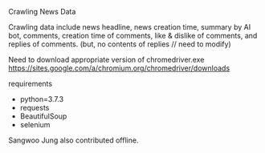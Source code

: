 Crawling News Data

Crawling data include news headline, news creation time, summary by AI bot, comments, creation time of comments, like & dislike of comments, and replies of comments.
(but, no contents of replies // need to modify)

Need to download appropriate version of chromedriver.exe
https://sites.google.com/a/chromium.org/chromedriver/downloads

requirements
- python=3.7.3
- requests
- BeautifulSoup
- selenium

Sangwoo Jung also contributed offline.
